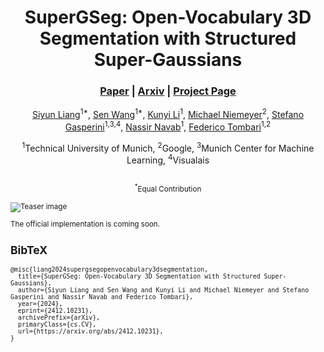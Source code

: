 <div align="center">

# SuperGSeg: Open-Vocabulary 3D Segmentation with Structured Super-Gaussians

<h3>
  <a href="https://arxiv.org/pdf/2412.10231"><strong>Paper</strong></a> | 
  <a href="https://arxiv.org/abs/2412.10231"><strong>Arxiv</strong></a> | 
  <a href="https://supergseg.github.io/"><strong>Project Page</strong></a>
</h3>

[Siyun Liang](https://siyun-liang.github.io/)<sup>1*</sup>, [Sen Wang](https://scholar.google.com/citations?user=OxZ9S6oAAAAJ&hl=en&oi=ao)<sup>1*</sup>, [Kunyi Li](https://li-kunyi.github.io/)<sup>1</sup>, [Michael Niemeyer](https://m-niemeyer.github.io/)<sup>2</sup>, [Stefano Gasperini](https://www.cs.cit.tum.de/camp/members/stefano-gasperini/)<sup>1,3,4</sup>, [Nassir Navab](https://www.professoren.tum.de/en/navab-nassir)<sup>1</sup>, [Federico Tombari](https://federicotombari.github.io/)<sup>1,2</sup>

<sup>1</sup>Technical University of Munich, <sup>2</sup>Google, <sup>3</sup>Munich Center for Machine Learning, <sup>4</sup>Visualais

<small><br><sup>*</sup>Equal Contribution

</div>

![Teaser image](assets/teaser.png)

The official implementation is coming soon.

<section class="section" id="BibTeX">
  <div class="container is-max-desktop content">
    <h2 class="title">BibTeX</h2>
    <pre><code>@misc{liang2024supergsegopenvocabulary3dsegmentation,
  title={SuperGSeg: Open-Vocabulary 3D Segmentation with Structured Super-Gaussians}, 
  author={Siyun Liang and Sen Wang and Kunyi Li and Michael Niemeyer and Stefano Gasperini and Nassir Navab and Federico Tombari},
  year={2024},
  eprint={2412.10231},
  archivePrefix={arXiv},
  primaryClass={cs.CV},
  url={https://arxiv.org/abs/2412.10231}, 
}</code></pre>
  </div>
</section>